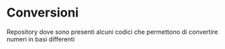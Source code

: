 # Conversioni
Repository dove sono presenti alcuni codici che permettono di convertire numeri in basi differenti
